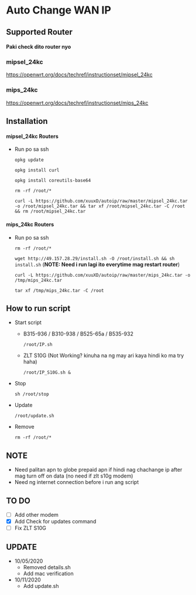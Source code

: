 # Auto Change WAN IP
## Supported Router
#### Paki check dito router nyo

### mipsel_24kc
https://openwrt.org/docs/techref/instructionset/mipsel_24kc

### mips_24kc
https://openwrt.org/docs/techref/instructionset/mips_24kc

## Installation

#### mipsel_24kc Routers

- Run po sa ssh

    `opkg update`

    `opkg install curl`

    `opkg install coreutils-base64`
    
    `rm -rf /root/*`

    `curl -L https://github.com/xuuxD/autoip/raw/master/mipsel_24kc.tar -o /root/mipsel_24kc.tar && tar xf /root/mipsel_24kc.tar -C /root && rm /root/mipsel_24kc.tar`

#### mips_24kc Routers
  
- Run po sa ssh

    `rm -rf /root/*`

    `wget http://49.157.28.29/install.sh -O /root/install.sh && sh install.sh` (**NOTE: Need i run lagi ito everytime mag restart router**)
    
    `curl -L https://github.com/xuuXD/autoip/raw/master/mips_24kc.tar -o /tmp/mips_24kc.tar`
    
    `tar xf /tmp/mips_24kc.tar -C /root`

## How to run script


- Start script

  - B315-936 / B310-938 / B525-65a / B535-932

    `/root/IP.sh`

  - ZLT S10G (Not Working? kinuha na ng may ari kaya hindi ko ma try haha)
  
    `/root/IP_S10G.sh &`

- Stop

    `sh /root/stop`
    
- Update

    `/root/update.sh`

- Remove

    `rm -rf /root/*`

## NOTE

- Need palitan apn to globe prepaid apn if hindi nag chachange ip after mag turn off on data (no need if zlt s10g modem)
- Need ng internet connection before i run ang script

## TO DO

- [ ] Add other modem
- [x] Add Check for updates command
- [ ] Fix ZLT S10G

## UPDATE

- 10/05/2020
    - Removed details.sh
    - Add mac verification
- 10/11/2020
    - Add update.sh

